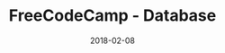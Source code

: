---
path: "/database/1"
date: '2018-02-08'
title: "FreeCodeCamp - Database"
description: FreeCodeCamp - Database 강의 정리
image: ''
tags: ['데이터베이스', '강의노트', 'freecodecamp']
---